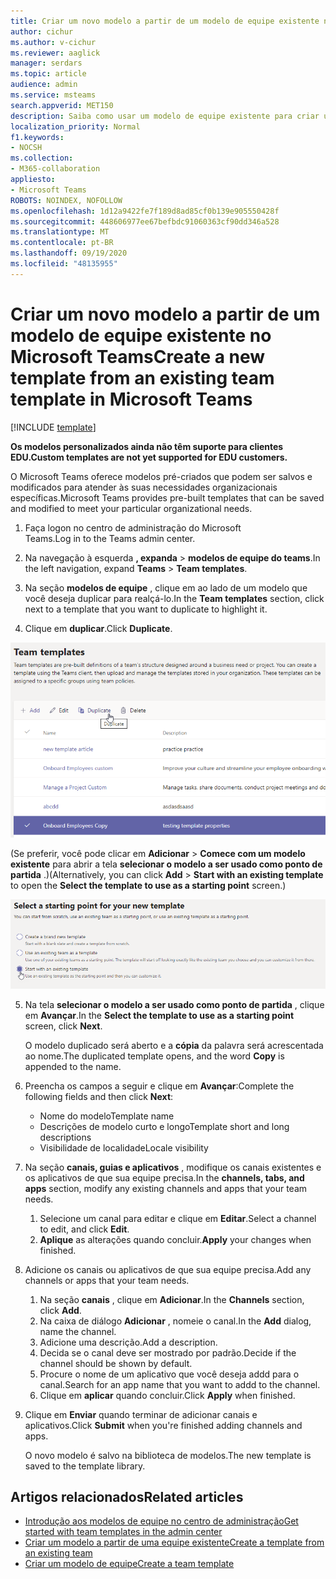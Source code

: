 ```yaml
---
title: Criar um novo modelo a partir de um modelo de equipe existente no Microsoft Teams
author: cichur
ms.author: v-cichur
ms.reviewer: aaglick
manager: serdars
ms.topic: article
audience: admin
ms.service: msteams
search.appverid: MET150
description: Saiba como usar um modelo de equipe existente para criar um novo modelo de equipe no Microsoft Teams.
localization_priority: Normal
f1.keywords:
- NOCSH
ms.collection:
- M365-collaboration
appliesto:
- Microsoft Teams
ROBOTS: NOINDEX, NOFOLLOW
ms.openlocfilehash: 1d12a9422fe7f189d8ad85cf0b139e905550428f
ms.sourcegitcommit: 448606977ee67befbdc91060363cf90dd346a528
ms.translationtype: MT
ms.contentlocale: pt-BR
ms.lasthandoff: 09/19/2020
ms.locfileid: "48135955"
---
```

# <a name="create-a-new-template-from-an-existing-team-template-in-microsoft-teams"></a><span data-ttu-id="80bdf-103">Criar um novo modelo a partir de um modelo de equipe existente no Microsoft Teams</span><span class="sxs-lookup"><span data-stu-id="80bdf-103">Create a new template from an existing team template in Microsoft Teams</span></span>

[!INCLUDE [template](includes/preview-feature.md)]

<span data-ttu-id="80bdf-104">**Os modelos personalizados ainda não têm suporte para clientes EDU.**</span><span class="sxs-lookup"><span data-stu-id="80bdf-104">**Custom templates are not yet supported for EDU customers.**</span></span>

<span data-ttu-id="80bdf-105">O Microsoft Teams oferece modelos pré-criados que podem ser salvos e modificados para atender às suas necessidades organizacionais específicas.</span><span class="sxs-lookup"><span data-stu-id="80bdf-105">Microsoft Teams provides pre-built templates that can be saved and modified to meet your particular organizational needs.</span></span>

1. <span data-ttu-id="80bdf-106">Faça logon no centro de administração do Microsoft Teams.</span><span class="sxs-lookup"><span data-stu-id="80bdf-106">Log in to the Teams admin center.</span></span>

2. <span data-ttu-id="80bdf-107">Na navegação à esquerda **, expanda**  >  **modelos de equipe do teams**.</span><span class="sxs-lookup"><span data-stu-id="80bdf-107">In the left navigation, expand **Teams** > **Team templates**.</span></span>

3. <span data-ttu-id="80bdf-108">Na seção **modelos de equipe** , clique em ao lado de um modelo que você deseja duplicar para realçá-lo.</span><span class="sxs-lookup"><span data-stu-id="80bdf-108">In the **Team templates** section, click next to a template that you want to duplicate to highlight it.</span></span>

4. <span data-ttu-id="80bdf-109">Clique em **duplicar**.</span><span class="sxs-lookup"><span data-stu-id="80bdf-109">Click **Duplicate**.</span></span>

![Uma imagem da caixa de diálogo modelos de equipe com a caixa de diálogo Adicionar realçada.](media/template-duplicate.png)

<span data-ttu-id="80bdf-111">(Se preferir, você pode clicar em **Adicionar**  >  **Comece com um modelo existente** para abrir a tela **selecionar o modelo a ser usado como ponto de partida** .)</span><span class="sxs-lookup"><span data-stu-id="80bdf-111">(Alternatively, you can click **Add** > **Start with an existing template** to open the **Select the template to use as a starting point** screen.)</span></span>

![Uma imagem da tela de ponto inicial dos modelos de equipe com iniciar com um modelo existente realçado.](media/template-start-existing-template.png)

5. <span data-ttu-id="80bdf-113">Na tela **selecionar o modelo a ser usado como ponto de partida** , clique em **Avançar**.</span><span class="sxs-lookup"><span data-stu-id="80bdf-113">In the **Select the template to use as a starting point** screen, click **Next**.</span></span>

    <span data-ttu-id="80bdf-114">O modelo duplicado será aberto e a **cópia** da palavra será acrescentada ao nome.</span><span class="sxs-lookup"><span data-stu-id="80bdf-114">The duplicated template opens, and the word **Copy** is appended to the name.</span></span>

6. <span data-ttu-id="80bdf-115">Preencha os campos a seguir e clique em **Avançar**:</span><span class="sxs-lookup"><span data-stu-id="80bdf-115">Complete the following fields and then click **Next**:</span></span>
    - <span data-ttu-id="80bdf-116">Nome do modelo</span><span class="sxs-lookup"><span data-stu-id="80bdf-116">Template name</span></span>
    - <span data-ttu-id="80bdf-117">Descrições de modelo curto e longo</span><span class="sxs-lookup"><span data-stu-id="80bdf-117">Template short and long descriptions</span></span>
    - <span data-ttu-id="80bdf-118">Visibilidade de localidade</span><span class="sxs-lookup"><span data-stu-id="80bdf-118">Locale visibility</span></span>  

7. <span data-ttu-id="80bdf-119">Na seção **canais, guias e aplicativos** , modifique os canais existentes e os aplicativos de que sua equipe precisa.</span><span class="sxs-lookup"><span data-stu-id="80bdf-119">In the **channels, tabs, and apps** section, modify any existing channels and apps that your team needs.</span></span>

    1. <span data-ttu-id="80bdf-120">Selecione um canal para editar e clique em **Editar**.</span><span class="sxs-lookup"><span data-stu-id="80bdf-120">Select a channel to edit, and click **Edit**.</span></span>
    2. <span data-ttu-id="80bdf-121">**Aplique** as alterações quando concluir.</span><span class="sxs-lookup"><span data-stu-id="80bdf-121">**Apply** your changes when finished.</span></span>

8. <span data-ttu-id="80bdf-122">Adicione os canais ou aplicativos de que sua equipe precisa.</span><span class="sxs-lookup"><span data-stu-id="80bdf-122">Add any channels or apps that your team needs.</span></span>

    1. <span data-ttu-id="80bdf-123">Na seção **canais** , clique em **Adicionar**.</span><span class="sxs-lookup"><span data-stu-id="80bdf-123">In the **Channels** section, click **Add**.</span></span>
    2. <span data-ttu-id="80bdf-124">Na caixa de diálogo **Adicionar** , nomeie o canal.</span><span class="sxs-lookup"><span data-stu-id="80bdf-124">In the **Add** dialog, name the channel.</span></span>
    3. <span data-ttu-id="80bdf-125">Adicione uma descrição.</span><span class="sxs-lookup"><span data-stu-id="80bdf-125">Add a description.</span></span>
    4. <span data-ttu-id="80bdf-126">Decida se o canal deve ser mostrado por padrão.</span><span class="sxs-lookup"><span data-stu-id="80bdf-126">Decide if the channel should be shown by default.</span></span>
    5. <span data-ttu-id="80bdf-127">Procure o nome de um aplicativo que você deseja addd para o canal.</span><span class="sxs-lookup"><span data-stu-id="80bdf-127">Search for an app name that you want to addd to the channel.</span></span>
    6. <span data-ttu-id="80bdf-128">Clique em **aplicar** quando concluir.</span><span class="sxs-lookup"><span data-stu-id="80bdf-128">Click **Apply** when finished.</span></span>

7. <span data-ttu-id="80bdf-129">Clique em **Enviar** quando terminar de adicionar canais e aplicativos.</span><span class="sxs-lookup"><span data-stu-id="80bdf-129">Click **Submit** when you're finished adding channels and apps.</span></span>

    <span data-ttu-id="80bdf-130">O novo modelo é salvo na biblioteca de modelos.</span><span class="sxs-lookup"><span data-stu-id="80bdf-130">The new template is saved to the template library.</span></span>

## <a name="related-articles"></a><span data-ttu-id="80bdf-131">Artigos relacionados</span><span class="sxs-lookup"><span data-stu-id="80bdf-131">Related articles</span></span>

- [<span data-ttu-id="80bdf-132">Introdução aos modelos de equipe no centro de administração</span><span class="sxs-lookup"><span data-stu-id="80bdf-132">Get started with team templates in the admin center</span></span>](get-started-with-teams-templates-in-the-admin-console.md)
- [<span data-ttu-id="80bdf-133">Criar um modelo a partir de uma equipe existente</span><span class="sxs-lookup"><span data-stu-id="80bdf-133">Create a template from an existing team</span></span>](create-template-from-existing-team.md)
- [<span data-ttu-id="80bdf-134">Criar um modelo de equipe</span><span class="sxs-lookup"><span data-stu-id="80bdf-134">Create a team template</span></span>](create-a-team-template.md)